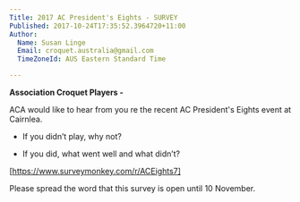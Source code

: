 ```yaml
---
Title: 2017 AC President's Eights - SURVEY
Published: 2017-10-24T17:35:52.3964720+11:00
Author:
  Name: Susan Linge
  Email: croquet.australia@gmail.com
  TimeZoneId: AUS Eastern Standard Time

---
```

**Association Croquet Players -** 

ACA would like to hear from you re the recent AC President's Eights event at Cairnlea.

- If you didn’t play, why not?
  
- If you did, what went well and what didn’t?  

[https://www.surveymonkey.com/r/ACEights7]

Please spread the word that this survey is open until 10 November.